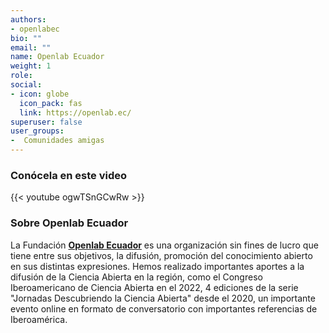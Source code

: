 ```yaml
---
authors:
- openlabec
bio: ""
email: ""
name: Openlab Ecuador
weight: 1
role: 
social:
- icon: globe
  icon_pack: fas
  link: https://openlab.ec/
superuser: false
user_groups:
-  Comunidades amigas
---
```


### Conócela en este video

{{< youtube ogwTSnGCwRw >}} 

### Sobre Openlab Ecuador

La Fundación **[Openlab Ecuador](https://openlab.ec/)** es una organización sin fines de lucro que tiene entre sus objetivos, la difusión, promoción del conocimiento abierto en sus distintas expresiones. Hemos realizado importantes aportes a la difusión de la Ciencia Abierta en la región, como el Congreso Iberoamericano de Ciencia Abierta en el 2022, 4 ediciones de la serie "Jornadas Descubriendo la Ciencia Abierta" desde el 2020, un importante evento online en formato de conversatorio con importantes referencias de Iberoamérica.
